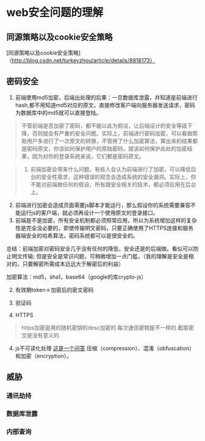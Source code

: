 # web安全问题的理解

## 同源策略以及cookie安全策略
[同源策略以及cookie安全策略]（http://blog.csdn.net/turkeyzhou/article/details/8818173）

## 密码安全

1. 前端使用md5加密，后端出处理的后果：一旦数据库泄露，并知道是前端进行hash,都不用知道md5对应的原文，直接修改客户端向服务器发送请求，密码为数据库中的md5就可以直接登陆。

>不管前端是否加密了密码，都不能以此为假设，让后端设计的安全等级下降，否则就会有严重的安全问题。实际上，前端进行密码加密，可以看做帮助用户多进行了一次原文的转换，不管用了什么加密算法，算出来的结果都是密码原文，你该如何保护用户的原始密码，就该如何保护此处的加密结果，因为对你的登录系统来说，它们都是密码原文。

>1. 前端加密会带来什么问题。有些人会认为前端进行了加密，可以降低后台的安全性需求，这种错误的观念会造成系统的安全漏洞。实际上，你不能对前端做任何的假设，所有跟安全相关的技术，都必须应用在后台上。
2. 前端进行加密会造成页面需要js脚本才能运行，那么假设你的系统需要兼容不能运行js的客户端，就必须再设计一个使用原文的登录接口。
3. 前端是不是加密，所有安全机制都必须照常应用，所以为系统增加这样的复杂性是完全没必要的，即使传输明文密码，只要正确使用了HTTPS连接和服务器端安全的哈希算法，密码系统都可以是很安全的。

总结：前端加密对密码安全几乎没有任何的降低，安全还是的后端做。看似可以防止明文传输;
但是安全是常识问题，可稍微增加一点门槛，（我的理解是安全是相对的，只要解密所需成本远远大于解密后的利益）

加密算法：md5，sha1，base64（google的库crypto-js）

2. 有效期token＋加密后的密文密码

3. 验证码

3. HTTPS

>https加密是用的随机密钥的desc加密的.每次通信密钥是不一样的.截取密文是没有意义的.

4. js不可读化处理
[这是一个问答](https://www.zhihu.com/question/28468459)
压缩（compression）、混淆（obfuscation） 和加密（encryption）。

## 威胁
### 通讯劫持

### 数据库泄露

### 内部查询